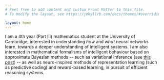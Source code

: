 ```yaml
---
# Feel free to add content and custom Front Matter to this file.
# To modify the layout, see https://jekyllrb.com/docs/themes/#overriding-theme-defaults

layout: home
---
```


I am a 4th year (Part III) mathematics student at the University of Cambridge, interested in understanding *how* and *what* neural networks learn, towards a deeper understanding of intelligent systems. I am also interested in mathematical formalisms of intelligent behaviour based on approximate Bayesian methods -- such as variational inference (see [this post](https://r-gould.github.io/2024/09/23/variational-perception-action.html)) -- as well as neuro-inspired methods of representation learning (such as predictive coding) and reward-based learning, in pursuit of efficient reasoning systems.
